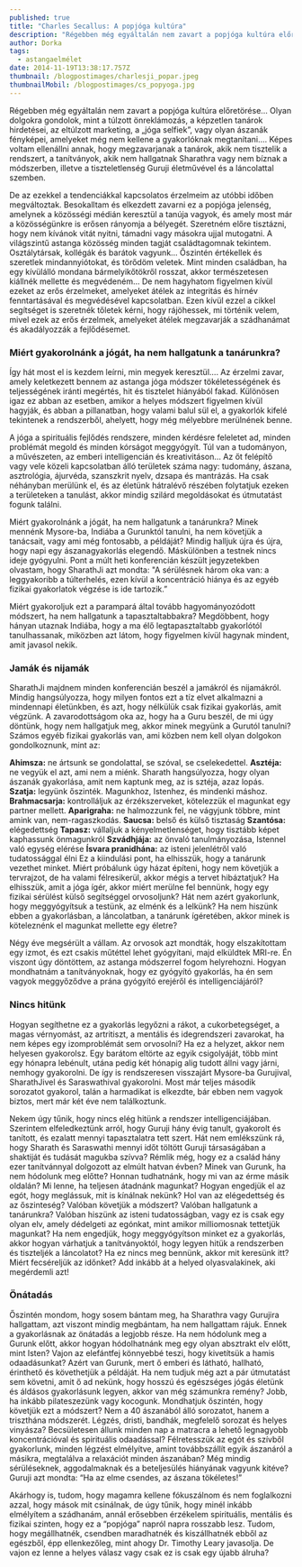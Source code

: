 ```yaml
---
published: true
title: "Charles Secallus: A popjóga kultúra"
description: "Régebben még egyáltalán nem zavart a popjóga kultúra előretörése… "
author: Dorka
tags:
  - astangaelmélet
date: 2014-11-19T13:38:17.757Z
thumbnail: /blogpostimages/charlesji_popar.jpeg
thumbnailMobil: /blogpostimages/cs_popyoga.jpg
---
```

Régebben még egyáltalán nem zavart a popjóga kultúra előretörése… Olyan dolgokra gondolok, mint a túlzott önreklámozás, a képzetlen tanárok hirdetései, az eltúlzott marketing, a „jóga selfiek”, vagy olyan ászanák fényképei, amelyeket még nem kellene a gyakorlóknak megtanítani…. Képes voltam ellenállni annak, hogy megzavarjanak a tanárok, akik nem tisztelik a rendszert, a tanítványok, akik nem hallgatnak Sharathra vagy nem bíznak a módszerben, illetve a tiszteletlenség Guruji életművével és a láncolattal szemben.

De az ezekkel a tendenciákkal kapcsolatos érzelmeim az utóbbi időben megváltoztak. Besokalltam és elkezdett zavarni ez a popjóga jelenség, amelynek a közösségi médián keresztül a tanúja vagyok, és amely most már a közösségünkre is erősen rányomja a bélyegét. Szeretném előre tisztázni, hogy nem kívánok vitát nyitni, támadni vagy másokra ujjal mutogatni. A világszintű astanga közösség minden tagját családtagomnak tekintem. Osztálytársak, kollégák és barátok vagyunk… Őszintén értékellek és szeretlek mindannyiótokat, és törődöm veletek. Mint minden családban, ha egy kívülálló mondana bármelyikőtökről rosszat, akkor természetesen kiállnék mellette és megvédeném… De nem hagyhatom figyelmen kívül ezeket az erős érzelmeket, amelyeket átélek az integritás és hírnév fenntartásával és megvédésével kapcsolatban. Ezen kívül ezzel a cikkel segítséget is szeretnék tőletek kérni, hogy rájöhessek, mi történik velem, mivel ezek az erős érzelmek, amelyeket átélek megzavarják a szádhanámat és akadályozzák a fejlődésemet.

### Miért gyakorolnánk a jógát, ha nem hallgatunk a tanárunkra?

Így hát most el is kezdem leírni, min megyek keresztül…. Az érzelmi zavar, amely keletkezett bennem az astanga jóga módszer tökéletességének és teljességének iránti megértés, hit és tisztelet hiányából fakad. Különösen igaz ez abban az esetben, amikor a helyes módszert figyelmen kívül hagyják, és abban a pillanatban, hogy valami balul sül el, a gyakorlók kifelé tekintenek a rendszerből, ahelyett, hogy még mélyebbre merülnének benne.

A jóga a spirituális fejlődés rendszere, minden kérdésre feleletet ad, minden problémát megold és minden kórságot meggyógyít. Túl van a tudományon, a művészeten, az emberi intelligencián és kreativitáson… Az őt felépítő vagy vele közeli kapcsolatban álló területek száma nagy: tudomány, ászana, asztrológia, ájurvéda, szanszkrit nyelv, dzsapa és mantrázás. Ha csak néhányban merülünk el, és az életünk hátralévő részében folytatjuk ezeken a területeken a tanulást, akkor mindig szilárd megoldásokat és útmutatást fogunk találni.

Miért gyakorolnánk a jógát, ha nem hallgatunk a tanárunkra? Minek mennénk Mysore-ba, Indiába a Gurunktól tanulni, ha nem követjük a tanácsait, vagy ami még fontosabb, a példáját? Mindig halljuk újra és újra, hogy napi egy ászanagyakorlás elegendő. Máskülönben a testnek nincs ideje gyógyulni. Pont a múlt heti konferencián készült jegyzetekben olvastam, hogy SharathJi azt mondta: "A sérülésnek három oka van: a leggyakoribb a túlterhelés, ezen kívül a koncentráció hiánya és az egyéb fizikai gyakorlatok végzése is ide tartozik.”

Miért gyakoroljuk ezt a parampará által tovább hagyományozódott módszert, ha nem hallgatunk a tapasztaltabbakra? Megdöbbent, hogy hányan utaznak Indiába, hogy a ma élő legtapasztaltabb gyakorlótól tanulhassanak, miközben azt látom, hogy figyelmen kívül hagynak mindent, amit javasol nekik.

### Jamák és nijamák

SharathJi majdnem minden konferencián beszél a jamákról és nijamákról. Mindig hangsúlyozza, hogy milyen fontos ezt a tíz elvet alkalmazni a mindennapi életünkben, és azt, hogy nélkülük csak fizikai gyakorlás, amit végzünk. A zavarodottságom oka az, hogy ha a Guru beszél, de mi úgy döntünk, hogy nem hallgatjuk meg, akkor minek megyünk a Gurutól tanulni? Számos egyéb fizikai gyakorlás van, ami közben nem kell olyan dolgokon gondolkoznunk, mint az:

**Ahimsza:** ne ártsunk se gondolattal, se szóval, se cselekedettel.
**Asztéja:** ne vegyük el azt, ami nem a miénk. Sharath hangsúlyozza, hogy olyan ászanák gyakorlása, amit nem kaptunk meg, az is sztéja, azaz lopás.
**Szatja:** legyünk őszinték. Magunkhoz, Istenhez, és mindenki máshoz.
**Brahmacsarja:** kontrolláljuk az érzékszerveket, kötelezzük el magunkat egy partner mellett.
**Aparigraha:** ne halmozzunk fel, ne vágyjunk többre, mint amink van, nem-ragaszkodás.
**Saucsa:** belső és külső tisztaság
**Szantósa:** elégedettség
**Tapasz:** vállaljuk a kényelmetlenséget, hogy tisztább képet kaphassunk önmagunkról
**Szvádhjája:** az önvaló tanulmányozása, Istennel való egység elérése
**Ísvara pranidhána:** az isteni jelenlétről való tudatossággal élni
Ez a kiindulási pont, ha elhisszük, hogy a tanárunk vezethet minket. Miért próbálunk úgy házat építeni, hogy nem követjük a tervrajzot, de ha valami félresikerül, akkor mégis a tervet hibáztatjuk? Ha elhisszük, amit a jóga ígér, akkor miért merülne fel bennünk, hogy egy fizikai sérülést külső segítséggel orvosoljunk? Hát nem azért gyakorlunk, hogy meggyógyítsuk a testünk, az elménk és a lelkünk? Ha nem hiszünk ebben a gyakorlásban, a láncolatban, a tanárunk ígéretében, akkor minek is köteleznénk el magunkat mellette egy életre?

Négy éve megsérült a vállam. Az orvosok azt mondták, hogy elszakítottam egy izmot, és ezt csakis műtéttel lehet gyógyítani, majd elküldtek MRI-re. Én viszont úgy döntöttem, az astanga módszerrel fogom helyrehozni. Hogyan mondhatnám a tanítványoknak, hogy ez gyógyító gyakorlás, ha én sem vagyok meggyőződve a prána gyógyító erejéről és intelligenciájáról?

### Nincs hitünk

Hogyan segíthetne ez a gyakorlás legyőzni a rákot, a cukorbetegséget, a magas vérnyomást, az artritiszt, a mentális és idegrendszeri zavarokat, ha nem képes egy izomproblémát sem orvosolni? Ha ez a helyzet, akkor nem helyesen gyakorolsz. Egy barátom eltörte az egyik csigolyáját, több mint egy hónapra lebénult, utána pedig két hónapig alig tudott állni vagy járni, nemhogy gyakorolni. De így is rendszeresen visszajárt Mysore-ba Gurujival, SharathJivel és Saraswathival gyakorolni. Most már teljes második sorozatot gyakorol, talán a harmadikat is elkezdte, bár ebben nem vagyok biztos, mert már két éve nem találkoztunk.

Nekem úgy tűnik, hogy nincs elég hitünk a rendszer intelligenciájában. Szerintem elfeledkeztünk arról, hogy Guruji hány évig tanult, gyakorolt és tanított, és ezalatt mennyi tapasztalatra tett szert. Hát nem emlékszünk rá, hogy Sharath és Saraswathi mennyi időt töltött Guruji társaságában a shaktiját és tudását magukba szívva? Rémlik még, hogy ez a család hány ezer tanítvánnyal dolgozott az elmúlt hatvan évben? Minek van Gurunk, ha nem hódolunk meg előtte? Honnan tudhatnánk, hogy mi van az érme másik oldalán? Mi lenne, ha teljesen átadnánk magunkat? Hogyan engedjük el az egót, hogy meglássuk, mit is kínálnak nekünk? Hol van az elégedettség és az őszinteség? Valóban követjük a módszert? Valóban hallgatunk a tanárunkra? Valóban hiszünk az isteni tudatosságban, vagy ez is csak egy olyan elv, amely dédelgeti az egónkat, mint amikor milliomosnak tettetjük magunkat? Ha nem engedjük, hogy meggyógyítson minket ez a gyakorlás, akkor hogyan várhatjuk a tanítványoktól, hogy legyen hitük a rendszerben és tiszteljék a láncolatot? Ha ez nincs meg bennünk, akkor mit keresünk itt? Miért fecséreljük az időnket? Add inkább át a helyed olyasvalakinek, aki megérdemli azt!

### Önátadás

Őszintén mondom, hogy sosem bántam meg, ha Sharathra vagy Gurujira hallgattam, azt viszont mindig megbántam, ha nem hallgattam rájuk. Ennek a gyakorlásnak az önátadás a legjobb része. Ha nem hódolunk meg a Gurunk előtt, akkor hogyan hódolhatnánk meg egy olyan absztrakt elv előtt, mint Isten? Vajon az elefántfej könnyebbé teszi, hogy kivetítsük a hamis odaadásunkat? Azért van Gurunk, mert ő emberi és látható, hallható, érinthető és követhetjük a példáját. Ha nem tudjuk még azt a pár útmutatást sem követni, amit ő ad nekünk, hogy hosszú és egészséges jógás életünk és áldásos gyakorlásunk legyen, akkor van még számunkra remény? Jobb, ha inkább pilateszezünk vagy kocogunk. Mondhatjuk őszintén, hogy követjük ezt a módszert? Nem a 40 ászanából álló sorozatot, hanem a triszthána módszerét. Légzés, dristi, bandhák, megfelelő sorozat és helyes vinyásza? Becsületesen állunk minden nap a matracra a lehető legnagyobb koncentrációval és spirituális odaadással? Félretesszük az egót és szívből gyakorlunk, minden légzést elmélyítve, amint továbbszállít egyik ászanáról a másikra, megtalálva a relaxációt minden ászanában? Még mindig sérüléseknek, aggodalmaknak és a beteljesülés hiányának vagyunk kitéve? Guruji azt mondta: “Ha az elme csendes, az ászana tökéletes!”

Akárhogy is, tudom, hogy magamra kellene fókuszálnom és nem foglalkozni azzal, hogy mások mit csinálnak, de úgy tűnik, hogy minél inkább elmélyítem a szádhanám, annál erősebben érzékelem spirituális, mentális és fizikai szinten, hogy ez a “popjóga” napról napra rosszabb lesz. Tudom, hogy megállhatnék, csendben maradhatnék és kiszállhatnék ebből az egészből, épp ellenkezőleg, mint ahogy Dr. Timothy Leary javasolja. De vajon ez lenne a helyes válasz vagy csak ez is csak egy újabb álruha? 
